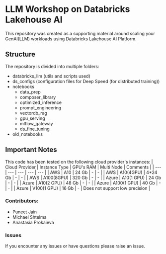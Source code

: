 # LLM Workshop on Databricks Lakehouse AI 

This repository was created as a supporting material around scaling your GenAI(LLM) workloads using Databricks Lakehouse AI Platform. 

## Structure 
The repository is divided into multiple folders:
- databricks_llm (utils and scripts used) 
- ds_configs (configuration files for Deep Speed (for distributed training))
- notebooks
  - data_prep 
  - composer_library 
  - optimized_inference
  - prompt_engineering
  - vectordb_rag
  - gpu_serving
  - mlflow_gateway
  - ds_fine_tuning
- old_notebooks

## Important Notes 
This code has been tested on the following cloud provider's instances: 
| Cloud Provider | Instance Type | GPU's RAM | Multi Node | Comments |
| --- | --- | --- | --- | --- |
| AWS | A10 | 24 Gb | - | - |
| AWS | A10(4GPU) | 4*24 Gb | - | - |
| AWS | A100(8GPU) | 320 Gb | - | - |
| Azure | A10(1 GPU) | 24 Gb | - | - |
| Azure | A10(2 GPU) | 48 Gb | - | - |
| Azure | A100(1 GPU) | 40 Gb | - | - |
| Azure | V100(1 GPU) | 16 Gb | - | Does not support low precision |


### Contributors: 
- Puneet Jain
- Michael Shtelma
- Anastasia Prokaieva

### Issues 
If you encounter any issues or have questions please raise an issue. 


